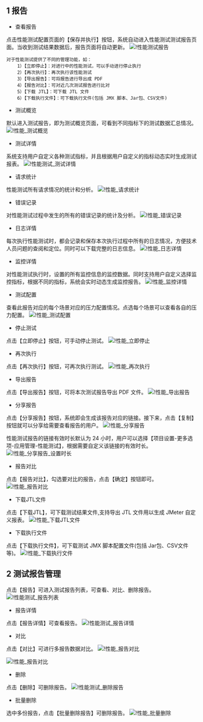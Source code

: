 ## 1 报告
- 查看报告

点击性能测试配置页面的【保存并执行】按钮，系统自动进入性能测试测试报告页面。当收到测试结果数据后，报告页面将自动更新。
![!性能测试报告](../../img/performance/性能测试_报告.png)

	对于性能测试提供了不同的管理功能，如：
		1）【立即停止】：对进行中的性能测试，可以手动进行停止执行
		2）【再次执行】：再次执行该性能测试
		3）【导出报告】：可将报告进行导出成 PDF
		4）【报告对比】：可对近几次测试报告进行比对
		5）【下载 JTL】：可下载 JTL 文件
		6）【下载执行文件】：可下载执行文件(包括 JMX 脚本、Jar包、CSV文件)

- 测试概览 

默认进入测试报告，即为测试概览页面，可看到不同指标下的测试数据汇总情况。
![!性能_测试概览](../../img/performance/性能_测试概览.png)

- 测试详情 

系统支持用户自定义各种测试指标，并且根据用户自定义的指标动态实时生成测试报表。
![!性能测试_测试详情](../../img/performance/性能测试_测试详情.png)

- 请求统计 

性能测试所有请求情况的统计和分析。
![!性能_请求统计](../../img/performance/性能_请求统计.png)

- 错误记录 

对性能测试过程中发生的所有的错误记录的统计及分析。
![!性能_错误记录](../../img/performance/性能_错误记录.png)

- 日志详情 

每次执行性能测试时，都会记录和保存本次执行过程中所有的日志情况，方便技术人员问题的查阅和定位。同时可以下载完整的日志信息。
![!性能_日志详情](../../img/performance/性能_日志详情.png)

- 监控详情 

对性能测试执行时，设置的所有监控信息的监控数据。同时支持用户自定义选择监控指标，根据不同的指标，系统会实时动态生成监控报告。
![!性能_监控详情](../../img/performance/性能_监控详情.png)

- 测试配置 

查看此报告对应的每个场景对应的压力配置情况。点选每个场景可以查看各自的压力配置。
![!性能_测试配置](../../img/performance/性能_测试配置.png)

- 停止测试 

点击【立即停止】按钮，可手动停止测试。
![!性能_立即停止](../../img/performance/性能_立即停止.png)

- 再次执行 

点击【再次执行】按钮，可再次执行测试。
![!性能_再次执行](../../img/performance/性能_再次执行.png)

- 导出报告 

点击【导出报告】按钮，可将本次测试报告导出 PDF 文件。
![!性能_导出报告](../../img/performance/性能_导出报告.png)

- 分享报告

点击【分享报告】按钮，系统即会生成该报告对应的链接。接下来，点击【复制】按钮就可以分享给需要查看报告的用户。
![!性能_分享报告](../../img/performance/性能_分享报告.png)

性能测试报告的链接有效时长默认为 24 小时，用户可以选择【项目设置-更多选项-应用管理-性能测试】，根据需要自定义该链接的有效时长。
![!性能_分享报告_设置时长](../../img/performance/性能_分享报告_设置时长.png)

- 报告对比 

点击【报告对比】，勾选要对比的报告，点击【确定】按钮即可。
![!性能_报告对比](../../img/performance/性能_报告对比.png)

- 下载JTL文件 

点击【下载JTL】，可下载测试结果文件,支持导出 JTL 文件用以生成 JMeter 自定义报表。
![!性能_下载JTL文件](../../img/performance/性能_下载JTL文件.png)

- 下载执行文件 

点击【下载执行文件】，可下载测试 JMX 脚本配置文件(包括 Jar包、CSV文件等)。
![!性能_下载执行文件](../../img/performance/性能_下载执行文件.png)

## 2 测试报告管理
点击【报告】可进入测试报告列表，可查看、对比、删除报告。
![!性能测试_报告列表](../../img/performance/性能测试_报告列表.png)

- 报告详情

点击【报告详情】可查看报告。 
![!性能测试_报告详情](../../img/performance/性能测试_报告详情.png)

- 对比

点击【对比】可进行多报告数据对比。
![!性能_报告对比](../../img/performance/性能_测试报告对比.png)

![!性能_报告对比](../../img/performance/性能_测试报告对比2.png)

- 删除

点击【删除】可删除报告。
![!性能测试_删除报告](../../img/performance/性能测试_删除报告.png)

- 批量删除

选中多份报告，点击【批量删除报告】可删除报告。
![!性能_批量删除](../../img/performance/性能_批量删除.png)